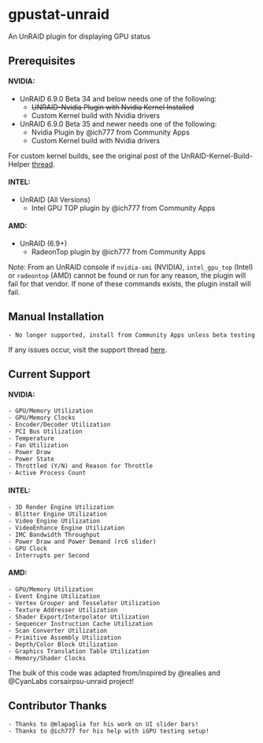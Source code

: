 # gpustat-unraid
An UnRAID plugin for displaying GPU status

## Prerequisites

#### NVIDIA:
- UnRAID 6.9.0 Beta 34 and below needs one of the following:
  * ~~UNRAID-Nvidia Plugin with Nvidia Kernel Installed~~
  * Custom Kernel build with Nvidia drivers
- UnRAID 6.9.0 Beta 35 and newer needs one of the following:
  * Nvidia Plugin by @ich777 from Community Apps
  * Custom Kernel build with Nvidia drivers

For custom kernel builds, see the original post of the UnRAID-Kernel-Build-Helper [thread](https://forums.unraid.net/topic/92865-support-ich777-nvidiadvbzfsiscsimft-kernel-helperbuilder-docker/).

#### INTEL:
- UnRAID (All Versions)
  * Intel GPU TOP plugin by @ich777 from Community Apps

#### AMD:
- UnRAID (6.9+)
  * RadeonTop plugin by @ich777 from Community Apps

Note: From an UnRAID console if `nvidia-smi` (NVIDIA), `intel_gpu_top` (Intel) or `radeontop` (AMD) cannot be found or run for any reason,
the plugin will fail for that vendor. If none of these commands exists, the plugin install will fail.

## Manual Installation
    - No longer supported, install from Community Apps unless beta testing

If any issues occur, visit the support thread [here](https://forums.unraid.net/topic/89453-plugin-gpu-statistics/ "[PLUGIN] GPU Statistics").

## Current Support

#### NVIDIA:
    - GPU/Memory Utilization
    - GPU/Memory Clocks
    - Encoder/Decoder Utilization
    - PCI Bus Utilization
    - Temperature
    - Fan Utilization
    - Power Draw
    - Power State
    - Throttled (Y/N) and Reason for Throttle
    - Active Process Count

#### INTEL:
    - 3D Render Engine Utilization
    - Blitter Engine Utilization
    - Video Engine Utilization
    - VideoEnhance Engine Utilization
    - IMC Bandwidth Throughput
    - Power Draw and Power Demand (rc6 slider)
    - GPU Clock
    - Interrupts per Second

#### AMD:
    - GPU/Memory Utilization
    - Event Engine Utilization
    - Vertex Grouper and Tesselator Utilization
    - Texture Addresser Utilization
    - Shader Export/Interpolator Utilization
    - Sequencer Instruction Cache Utilization
    - Scan Converter Utilization
    - Primitive Assembly Utilization
    - Depth/Color Block Utilization
    - Graphics Translation Table Utilization
    - Memory/Shader Clocks

The bulk of this code was adapted from/inspired by @realies and @CyanLabs corsairpsu-unraid project!

## Contributor Thanks

    - Thanks to @mlapaglia for his work on UI slider bars!
    - Thanks to @ich777 for his help with iGPU testing setup!
